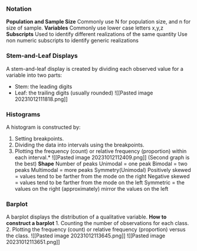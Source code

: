 ### Notation
**Population and Sample Size**
	Commonly use N for population size, and n for size of sample.
**Variables**
	Commonly use lower case letters x,y,z
**Subscripts**
	Used to identify different realizations of the same quantity
	Use non numeric subscripts to identify generic realizations

### Stem-and-Leaf Displays
A stem-and-leaf display is created by dividing each observed value for a
variable into two parts:
- Stem: the leading digits
- Leaf: the trailing digits (usually rounded)
![[Pasted image 20231012111818.png]]

### Histograms
A histogram is constructed by:
1. Setting breakpoints.
2. Dividing the data into intervals using the breakpoints.
3. Plotting the frequency (count) or relative frequency (proportion) within each
interval.*
![[Pasted image 20231012112409.png]]
(Second graph is the best)
**Shape**
	Number of peaks 
		Unimodal = one peak 
		Bimodal = two peaks 
		Multimodal = more peaks
	Symmetry(Unimodal)
		Positively skewed = values tend to be farther from the mode on the right 
		Negative skewed = values tend to be farther from the mode on the left 
		Symmetric = the values on the right (approximately) mirror the values on the left

### Barplot
A barplot displays the distribution of a qualitative variable.
**How to construct a barplot**
	1. Counting the number of observations for each class.
	2. Plotting the frequency (count) or relative frequency (proportion) versus the
	class. 
![[Pasted image 20231012113645.png]]
![[Pasted image 20231012113651.png]]
